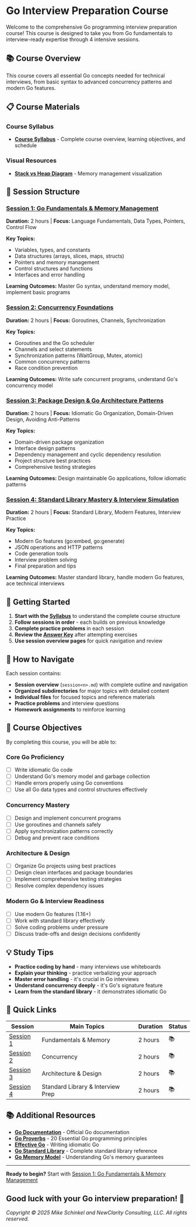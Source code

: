 # Go Interview Preparation Course

Welcome to the comprehensive Go programming interview preparation course! This course is designed to take you from Go fundamentals to interview-ready expertise through 4 intensive sessions.

## 📚 Course Overview

This course covers all essential Go concepts needed for technical interviews, from basic syntax to advanced concurrency patterns and modern Go features.

## 📋 Course Materials

### Course Syllabus
- **[Course Syllabus](./syllabus.md)** - Complete course overview, learning objectives, and schedule

### Visual Resources
- **[Stack vs Heap Diagram](images/stack-vs-heap.png)** - Memory management visualization

## 🎯 Session Structure

### [Session 1: Go Fundamentals & Memory Management](./session1/session1.md)
**Duration:** 2 hours | **Focus:** Language Fundamentals, Data Types, Pointers, Control Flow

**Key Topics:**
- Variables, types, and constants
- Data structures (arrays, slices, maps, structs)
- Pointers and memory management
- Control structures and functions
- Interfaces and error handling

**Learning Outcomes:** Master Go syntax, understand memory model, implement basic programs

### [Session 2: Concurrency Foundations](./session2/session2.md)
**Duration:** 2 hours | **Focus:** Goroutines, Channels, Synchronization

**Key Topics:**
- Goroutines and the Go scheduler
- Channels and select statements
- Synchronization patterns (WaitGroup, Mutex, atomic)
- Common concurrency patterns
- Race condition prevention

**Learning Outcomes:** Write safe concurrent programs, understand Go's concurrency model

### [Session 3: Package Design & Go Architecture Patterns](./session3/session3.md)
**Duration:** 2 hours | **Focus:** Idiomatic Go Organization, Domain-Driven Design, Avoiding Anti-Patterns

**Key Topics:**
- Domain-driven package organization
- Interface design patterns
- Dependency management and cyclic dependency resolution
- Project structure best practices
- Comprehensive testing strategies

**Learning Outcomes:** Design maintainable Go applications, follow idiomatic patterns

### [Session 4: Standard Library Mastery & Interview Simulation](./session4/session4.md)
**Duration:** 2 hours | **Focus:** Standard Library, Modern Features, Interview Practice

**Key Topics:**
- Modern Go features (go:embed, go:generate)
- JSON operations and HTTP patterns
- Code generation tools
- Interview problem solving
- Final preparation and tips

**Learning Outcomes:** Master standard library, handle modern Go features, ace technical interviews

## 🚀 Getting Started

1. **Start with the [Syllabus](./syllabus.md)** to understand the complete course structure
2. **Follow sessions in order** - each builds on previous knowledge
3. **Complete practice problems** in each session
4. **Review the [Answer Key](./answer_key.md)** after attempting exercises
5. **Use session overview pages** for quick navigation and review

## 📖 How to Navigate

Each session contains:
- **Session overview** (`session<n>.md`) with complete outline and navigation
- **Organized subdirectories** for major topics with detailed content
- **Individual files** for focused topics and reference materials
- **Practice problems** and interview questions
- **Homework assignments** to reinforce learning

## 🎯 Course Objectives

By completing this course, you will be able to:

### Core Go Proficiency
- [ ] Write idiomatic Go code
- [ ] Understand Go's memory model and garbage collection
- [ ] Handle errors properly using Go conventions
- [ ] Use all Go data types and control structures effectively

### Concurrency Mastery
- [ ] Design and implement concurrent programs
- [ ] Use goroutines and channels safely
- [ ] Apply synchronization patterns correctly
- [ ] Debug and prevent race conditions

### Architecture & Design
- [ ] Organize Go projects using best practices
- [ ] Design clean interfaces and package boundaries
- [ ] Implement comprehensive testing strategies
- [ ] Resolve complex dependency issues

### Modern Go & Interview Readiness
- [ ] Use modern Go features (1.16+)
- [ ] Work with standard library effectively
- [ ] Solve coding problems under pressure
- [ ] Discuss trade-offs and design decisions confidently

## 💡 Study Tips

- **Practice coding by hand** - many interviews use whiteboards
- **Explain your thinking** - practice verbalizing your approach
- **Master error handling** - it's crucial in Go interviews
- **Understand concurrency deeply** - it's Go's signature feature
- **Learn from the standard library** - it demonstrates idiomatic Go

## 🔗 Quick Links

| Session | Main Topics | Duration | Status |
|---------|-------------|----------|---------|
| [Session 1](./session1/session1.md) | Fundamentals & Memory | 2 hours | 📚 |
| [Session 2](./session2/session2.md) | Concurrency | 2 hours | 📚 |
| [Session 3](./session3/session3.md) | Architecture & Design | 2 hours | 📚 |
| [Session 4](./session4/session4.md) | Standard Library & Interview Prep | 2 hours | 📚 |

## 📚 Additional Resources

- **[Go Documentation](https://golang.org/doc/)** - Official Go documentation
- **[Go Proverbs](https://go-proverbs.github.io/)** - 20 Essential Go programming principles
- **[Effective Go](https://golang.org/doc/effective_go.html)** - Writing idiomatic Go
- **[Go Standard Library](https://pkg.go.dev/std)** - Complete standard library reference
- **[Go Memory Model](https://golang.org/ref/mem)** - Understanding Go's memory guarantees

---

**Ready to begin?** Start with [Session 1: Go Fundamentals & Memory Management](./session1/session1.md)

**Good luck with your Go interview preparation! 🚀**
---
*Copyright © 2025 Mike Schinkel and NewClarity Consulting, LLC. All rights reserved.*
